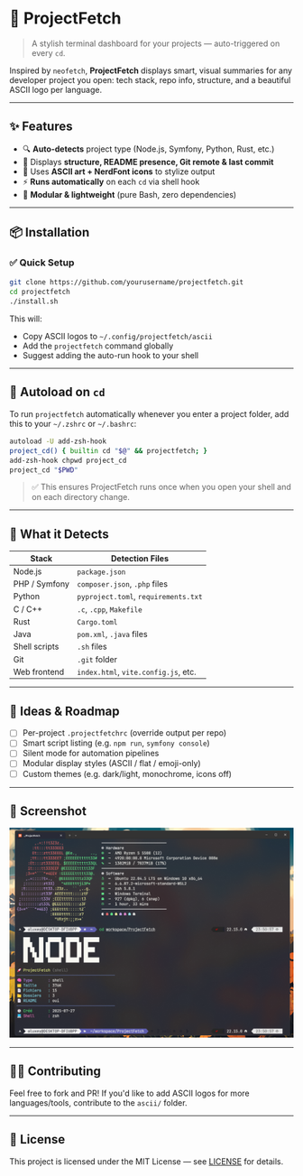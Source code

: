 # 🚀 ProjectFetch

> A stylish terminal dashboard for your projects — auto-triggered on every `cd`.

Inspired by `neofetch`, **ProjectFetch** displays smart, visual summaries for any developer project you open: tech stack, repo info, structure, and a beautiful ASCII logo per language.

---

## ✨ Features

- 🔍 **Auto-detects** project type (Node.js, Symfony, Python, Rust, etc.)
- 🧠 Displays **structure, README presence, Git remote & last commit**
- 🎨 Uses **ASCII art + NerdFont icons** to stylize output
- ⚡ **Runs automatically** on each `cd` via shell hook
- 🧩 **Modular & lightweight** (pure Bash, zero dependencies)

---

## 📦 Installation

### ✅ Quick Setup

```bash
git clone https://github.com/yourusername/projectfetch.git
cd projectfetch
./install.sh
```

This will:
- Copy ASCII logos to `~/.config/projectfetch/ascii`
- Add the `projectfetch` command globally
- Suggest adding the auto-run hook to your shell

---

## 🔄 Autoload on `cd`

To run `projectfetch` automatically whenever you enter a project folder, add this to your `~/.zshrc` or `~/.bashrc`:

```bash
autoload -U add-zsh-hook
project_cd() { builtin cd "$@" && projectfetch; }
add-zsh-hook chpwd project_cd
project_cd "$PWD"
```

> ✅ This ensures ProjectFetch runs once when you open your shell and on each directory change.

---

## 🧠 What it Detects

| Stack         | Detection Files                          |
| ------------- | ---------------------------------------- |
| Node.js       | `package.json`                           |
| PHP / Symfony | `composer.json`, `.php` files            |
| Python        | `pyproject.toml`, `requirements.txt`     |
| C / C++       | `.c`, `.cpp`, `Makefile`                 |
| Rust          | `Cargo.toml`                             |
| Java          | `pom.xml`, `.java` files                 |
| Shell scripts | `.sh` files                              |
| Git           | `.git` folder                            |
| Web frontend  | `index.html`, `vite.config.js`, etc.     |

---

## 🧪 Ideas & Roadmap

- [ ] Per-project `.projectfetchrc` (override output per repo)
- [ ] Smart script listing (e.g. `npm run`, `symfony console`)
- [ ] Silent mode for automation pipelines
- [ ] Modular display styles (ASCII / flat / emoji-only)
- [ ] Custom themes (e.g. dark/light, monochrome, icons off)

---

## 📸 Screenshot

![Screen afichage terminal](/Data/screenTerminal.png)

---

## 🧑‍💻 Contributing

Feel free to fork and PR! If you'd like to add ASCII logos for more languages/tools, contribute to the `ascii/` folder.

---

## 📄 License

This project is licensed under the MIT License — see [LICENSE](./LICENSE) for details.
